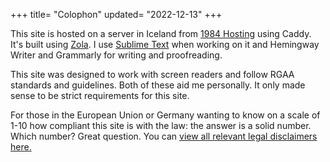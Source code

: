 +++
title= "Colophon"
updated= "2022-12-13"
+++

This site is hosted on a server in Iceland from [1984 Hosting](https://1984.is) using Caddy. It's built using [Zola](https://www.getzola.org). I use [Sublime Text](https://sublimetext.com) when working on it and Hemingway Writer and Grammarly for writing and proofreading.

This site was designed to work with screen readers and follow RGAA standards and guidelines. Both of these aid me personally. It only made sense to be strict requirements for this site. 

For those in the European Union or Germany wanting to know on a scale of 1-10 how compliant this site is with the law: the answer is a solid number. Which number? Great question. You can [view all relevant legal disclaimers here.](/legal/)